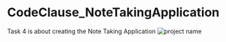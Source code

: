 # CodeClause_NoteTakingApplication
Task 4 is about creating the Note Taking Application
![project name](https://github.com/kumram22/CodeClause_NoteTakingApplication/assets/122888998/d0fa0fca-dac2-4b98-a013-c4218afa4d31)
